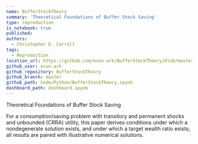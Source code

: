 ```yaml
---
name: BufferStockTheory
summary: 'Theoretical Foundations of Buffer Stock Saving'
type: reproduction
is_notebook: true
published:
authors:
  - Christopher D. Carroll
tags:
  - Reproduction
location_url: https://github.com/econ-ark/BufferStockTheory/blob/master/Code/Python/BufferStockTheory.ipynb
github_user: econ-ark
github_repository: BufferStockTheory
github_branch: master
github_path: Code/Python/BufferStockTheory.ipynb
dashboard_path: dashboard.ipynb
---
```


Theoretical Foundations of Buffer Stock Saving

For a consumption/saving problem with transitory and permanent shocks and unbounded (CRRA) utility, this paper derives conditions under which a nondegenerate solution exists, and under which a target wealth ratio exists; all results are paired with illustrative numerical solutions.
